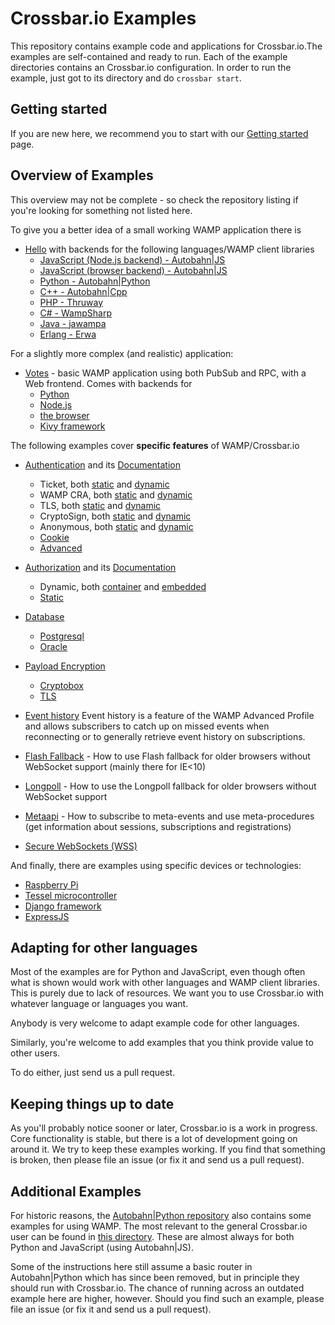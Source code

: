 # Crossbar.io Examples

This repository contains example code and applications for Crossbar.io.The examples are self-contained and ready to run. Each of the example directories contains an Crossbar.io configuration. In order to run the example, just got to its directory and do `crossbar start`.

## Getting started
If you are new here, we recommend you to start with our [Getting started](https://crossbar.io/docs/Getting-Started/) page.

## Overview of Examples
This overview may not be complete - so check the repository listing if you're looking for something not listed here.


To give you a better idea of a small working WAMP application there is 

* [Hello](https://github.com/crossbario/crossbarexamples/tree/master/hello) with backends for the following languages/WAMP client libraries
   + [JavaScript (Node.js backend) - Autobahn|JS](https://github.com/crossbario/crossbarexamples/tree/master/hello/nodejs)
   + [JavaScript (browser backend) - Autobahn|JS](https://github.com/crossbario/crossbarexamples/tree/master/hello/browser)
   + [Python - Autobahn|Python](https://github.com/crossbario/crossbarexamples/tree/master/hello/python)
   + [C++ - Autobahn|Cpp](https://github.com/crossbario/crossbarexamples/tree/master/hello/cpp)
   + [PHP - Thruway](https://github.com/crossbario/crossbarexamples/tree/master/hello/php)
   + [C# - WampSharp](https://github.com/crossbario/crossbarexamples/tree/master/hello/csharp)
   + [Java - jawampa](https://github.com/crossbario/crossbarexamples/tree/master/hello/java)
   + [Erlang - Erwa](https://github.com/crossbario/crossbarexamples/tree/master/hello/erlang)

For a slightly more complex (and realistic) application:

* [Votes](https://github.com/crossbario/crossbar-examples/tree/master/demos/votes) - basic WAMP application using both PubSub and RPC, with a Web frontend. Comes with backends for 
   + [Python](https://github.com/crossbario/crossbar-examples/tree/master/demos/votes/python)
   + [Node.js](https://github.com/crossbario/crossbar-examples/tree/master/demos/votes/nodejs) 
   + [the browser](https://github.com/crossbario/crossbar-examples/tree/master/demos/votes/browser)
   + [Kivy framework](https://github.com/crossbario/crossbar-examples/tree/master/demos/votes/kivy)


The following examples cover **specific features** of WAMP/Crossbar.io

* [Authentication](https://github.com/crossbario/crossbar-examples/tree/master/authentication) and its [Documentation](https://crossbar.io/docs/Authentication/)

   + Ticket, both [static](https://github.com/crossbario/crossbar-examples/tree/master/authentication/ticket/static) and [dynamic](https://github.com/crossbario/crossbar-examples/tree/master/authentication/ticket/dynamic)
   + WAMP CRA, both [static](https://github.com/crossbario/crossbar-examples/tree/master/authentication/wampcra/static) and [dynamic](https://github.com/crossbario/crossbar-examples/tree/master/authentication/wampcra/dynamic)
   + TLS, both [static](https://github.com/crossbario/crossbar-examples/tree/master/authentication/tls/static) and [dynamic](https://github.com/crossbario/crossbar-examples/tree/master/authentication/tls/dynamic)
   + CryptoSign, both [static](https://github.com/crossbario/crossbar-examples/tree/master/authentication/cryptosign/static) and [dynamic](https://github.com/crossbario/crossbar-examples/tree/master/authentication/cryptosign/dynamic)
   + Anonymous, both [static](https://github.com/crossbario/crossbar-examples/tree/master/authentication/anonymous/static) and [dynamic](https://github.com/crossbario/crossbar-examples/tree/master/authentication/anonymous/dynamic)
   + [Cookie](https://github.com/crossbario/crossbar-examples/tree/master/authentication/cookie)
   + [Advanced](https://github.com/crossbario/crossbar-examples/tree/master/authentication/advanced)


* [Authorization](https://github.com/codelectron/crossbar-examples/tree/master/authorization) and its [Documentation](https://crossbar.io/docs/Authorization/)
   + Dynamic, both [container](https://github.com/crossbario/crossbar-examples/tree/master/authorization/dynamic/container) and [embedded](https://github.com/crossbario/crossbar-examples/tree/master/authorization/dynamic/embedded)
   + [Static](https://crossbar.io/docs/Authorization/#static-authorization)

* [Database](https://github.com/crossbario/crossbar-examples/tree/master/database) 
   + [Postgresql](https://github.com/crossbario/crossbar-examples/tree/master/database/postgresql) 
   + [Oracle](https://github.com/crossbario/crossbar-examples/tree/master/database/oracle/publisher) 
   
* [Payload Encryption](https://github.com/crossbario/crossbar-examples/tree/master/encryption/)
   + [Cryptobox](https://github.com/crossbario/crossbar-examples/tree/master/encryption/cryptobox)
   + [TLS](https://github.com/crossbario/crossbar-examples/tree/master/encryption/tls)
   
* [Event history](https://github.com/crossbario/crossbar-examples/tree/master/event-history)   Event history is a feature of the WAMP Advanced Profile and allows subscribers to catch up on missed events when reconnecting or to generally retrieve event history on subscriptions.

   
   
* [Flash Fallback](https://github.com/crossbario/crossbarexamples/tree/master/flash) - How to use Flash fallback for older browsers without WebSocket support (mainly there for IE<10)
* [Longpoll](https://github.com/crossbario/crossbarexamples/tree/master/longpoll) - How to use the Longpoll fallback for older browsers without WebSocket support
* [Metaapi](https://github.com/crossbario/crossbarexamples/tree/master/metaapi) - How to subscribe to meta-events and use meta-procedures (get information about sessions, subscriptions and registrations)
* [Secure WebSockets (WSS)](https://github.com/crossbario/crossbarexamples/tree/master/wss/python)

And finally, there are examples using specific devices or technologies:

* [Raspberry Pi](https://github.com/codelectron/crossbar-examples/tree/master/iotcookbook/device/pi)
* [Tessel microcontroller](https://github.com/codelectron/crossbar-examples/tree/master/iotcookbook/device/tessel)
* [Django framework](https://github.com/codelectron/crossbar-examples/tree/master/django/realtimemonitor)
* [ExpressJS](https://github.com/codelectron/crossbar-examples/tree/master/expressjs)


## Adapting for other languages

Most of the examples are for Python and JavaScript, even though often what is shown would work with other languages and WAMP client libraries. This is purely due to lack of resources. We want you to use Crossbar.io with whatever language or languages you want.

Anybody is very welcome to adapt example code for other languages.

Similarly, you're welcome to add examples that you think provide value to other users.

To do either, just send us a pull request.

## Keeping things up to date

As you'll probably notice sooner or later, Crossbar.io is a work in progress. Core functionality is stable, but there is a lot of development going on around it. We try to keep these examples working. If you find that something is broken, then please file an issue (or fix it and send us a pull request).

## Additional Examples

For historic reasons, the [Autobahn|Python repository](https://github.com/crossbario/autobahn-python) also contains some examples for using WAMP. The most relevant to the general Crossbar.io user can be found in [this directory](https://github.com/tavendo/AutobahnPython/tree/master/examples/twisted/wamp). These are almost always for both Python and JavaScript (using Autobahn|JS).

Some of the instructions here still assume a basic router in Autobahn|Python which has since been removed, but in principle they should run with Crossbar.io. The chance of running across an outdated example here are higher, however. Should you find such an example, please file an issue (or fix it and send us a pull request). 
